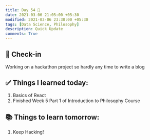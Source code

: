 ```yaml
---
title: Day 54 🍖
date: 2021-03-06 21:05:00 +05:30
modified: 2021-03-06 23:30:00 +05:30
tags: [Data Science, Philosophy]
description: Quick Update
comments: True
---
```


## 📩 Check-in

Working on a hackathon project so hardly any time to write a blog

## ✅ Things I learned today:

1. Basics of React
2. Finished Week 5 Part 1 of Introduction to Philosophy Course

## 📚 Things to learn tomorrow:

1. Keep Hacking!

